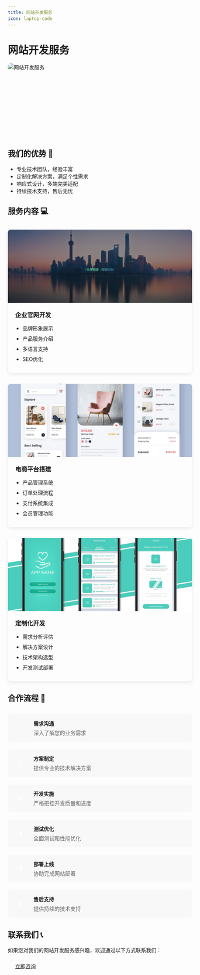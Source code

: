 ```yaml
---
title: 网站开发服务
icon: laptop-code
---
```


# 网站开发服务

<div class="service-banner">
  <img src="/assets/images/devbanner.jpg" alt="网站开发服务"  style="height: 200px; object-fit: cover;" />
</div>

## 我们的优势 🚀

- 专业技术团队，经验丰富
- 定制化解决方案，满足个性需求
- 响应式设计，多端完美适配
- 持续技术支持，售后无忧

## 服务内容 💻

<div class="service-grid">
  <div class="service-card">
    <div class="service-image">
      <img src="/assets/images/frontweb.png" alt="企业官网开发" />
    </div>
    <div class="service-content">
      <h3>企业官网开发</h3>
      <ul>
        <li>品牌形象展示</li>
        <li>产品服务介绍</li>
        <li>多语言支持</li>
        <li>SEO优化</li>
      </ul>
    </div>
  </div>
  
  <div class="service-card">
    <div class="service-image">
      <img src="/assets/images/onlinestore.jpg" alt="电商平台搭建" />
    </div>
    <div class="service-content">
      <h3>电商平台搭建</h3>
      <ul>
        <li>产品管理系统</li>
        <li>订单处理流程</li>
        <li>支付系统集成</li>
        <li>会员管理功能</li>
      </ul>
    </div>
  </div>
  
  <div class="service-card">
    <div class="service-image">
      <img src="/assets/images/appdev.jpg" alt="定制化开发" />
    </div>
    <div class="service-content">
      <h3>定制化开发</h3>
      <ul>
        <li>需求分析评估</li>
        <li>解决方案设计</li>
        <li>技术架构选型</li>
        <li>开发测试部署</li>
      </ul>
    </div>
  </div>
</div>

## 合作流程 🤝

<div class="process-container">
  <div class="process-step">
    <div class="process-icon">1</div>
    <div class="process-text">
      <h4>需求沟通</h4>
      <p>深入了解您的业务需求</p>
    </div>
  </div>
  
  <div class="process-step">
    <div class="process-icon">2</div>
    <div class="process-text">
      <h4>方案制定</h4>
      <p>提供专业的技术解决方案</p>
    </div>
  </div>
  
  <div class="process-step">
    <div class="process-icon">3</div>
    <div class="process-text">
      <h4>开发实施</h4>
      <p>严格把控开发质量和进度</p>
    </div>
  </div>
  
  <div class="process-step">
    <div class="process-icon">4</div>
    <div class="process-text">
      <h4>测试优化</h4>
      <p>全面测试和性能优化</p>
    </div>
  </div>
  
  <div class="process-step">
    <div class="process-icon">5</div>
    <div class="process-text">
      <h4>部署上线</h4>
      <p>协助完成网站部署</p>
    </div>
  </div>
  
  <div class="process-step">
    <div class="process-icon">6</div>
    <div class="process-text">
      <h4>售后支持</h4>
      <p>提供持续的技术支持</p>
    </div>
  </div>
</div>

## 联系我们 📞

如果您对我们的网站开发服务感兴趣，欢迎通过以下方式联系我们：

<div class="contact-btn">
  <a href="/posts/intro.html#联系我-📫">立即咨询</a>
</div>

<style>
.service-banner {
  margin-bottom: 30px;
  border-radius: 8px;
  overflow: hidden;
}

.service-banner img {
  width: 100%;
  height: auto;
  display: block;
}

.service-grid {
  display: grid;
  grid-template-columns: repeat(auto-fit, minmax(300px, 1fr));
  gap: 30px;
  margin: 30px 0;
}

.service-card {
  border-radius: 8px;
  overflow: hidden;
  box-shadow: 0 4px 12px rgba(0, 0, 0, 0.08);
  transition: transform 0.3s ease, box-shadow 0.3s ease;
}

.service-card:hover {
  transform: translateY(-5px);
  box-shadow: 0 8px 20px rgba(0, 0, 0, 0.12);
}

.service-image {
  height: 200px;
  overflow: hidden;
}

.service-image img {
  width: 100%;
  height: 100%;
  object-fit: cover;
  transition: transform 0.5s ease;
}

.service-card:hover .service-image img {
  transform: scale(1.05);
}

.service-content {
  padding: 20px;
}

.service-content h3 {
  margin-top: 0;
  margin-bottom: 15px;
  color: var(--theme-color);
}

.service-content ul {
  padding-left: 20px;
  margin: 0;
}

.service-content li {
  margin-bottom: 8px;
}

.process-container {
  display: grid;
  grid-template-columns: repeat(auto-fit, minmax(250px, 1fr));
  gap: 20px;
  margin: 30px 0;
}

.process-step {
  display: flex;
  align-items: center;
  padding: 15px;
  border-radius: 8px;
  background-color: rgba(0, 0, 0, 0.02);
  transition: transform 0.3s ease;
}

.process-step:hover {
  transform: translateY(-3px);
}

.process-icon {
  width: 40px;
  height: 40px;
  border-radius: 50%;
  background-color: var(--theme-color);
  color: white;
  display: flex;
  align-items: center;
  justify-content: center;
  font-weight: bold;
  margin-right: 15px;
  flex-shrink: 0;
}

.process-text h4 {
  margin: 0 0 5px 0;
}

.process-text p {
  margin: 0;
  font-size: 0.9rem;
  color: #666;
}

.contact-btns {
  display: flex;
  gap: 20px;
  margin-top: 30px;
}

.contact-btn {
  display: inline-flex;
  align-items: center;
  padding: 10px 20px;
  border-radius: 6px;
  text-decoration: none;
  font-weight: 500;
  transition: all 0.3s ease;
}

.contact-btn i {
  margin-right: 8px;
}

.whatsapp {
  background-color: #25D366;
  color: white;
}

.email {
  background-color: #0078D4;
  color: white;
}

.contact-btn:hover {
  opacity: 0.9;
  transform: translateY(-2px);
}

@media (max-width: 768px) {
  .process-container {
    grid-template-columns: 1fr;
  }
  
  .contact-btns {
    flex-direction: column;
  }
}
</style>

<GoogleAdsense slot="3037493779" />